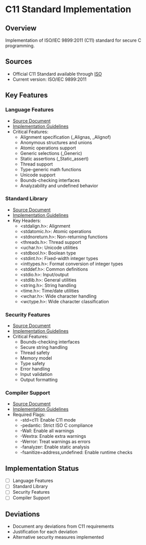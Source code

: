 # C11 Standard Implementation

## Overview
Implementation of ISO/IEC 9899:2011 (C11) standard for secure C programming.

## Sources
- Official C11 Standard available through [ISO](https://www.iso.org/standard/57853.html)
- Current version: ISO/IEC 9899:2011

## Key Features

### Language Features
- [Source Document](https://www.iso.org/standard/57853.html)
- [Implementation Guidelines](development/language-features.md)
- Critical Features:
  - Alignment specification (_Alignas, _Alignof)
  - Anonymous structures and unions
  - Atomic operations support
  - Generic selections (_Generic)
  - Static assertions (_Static_assert)
  - Thread support
  - Type-generic math functions
  - Unicode support
  - Bounds-checking interfaces
  - Analyzability and undefined behavior

### Standard Library
- [Source Document](https://www.iso.org/standard/57853.html)
- [Implementation Guidelines](development/standard-library.md)
- Key Headers:
  - <stdalign.h>: Alignment
  - <stdatomic.h>: Atomic operations
  - <stdnoreturn.h>: Non-returning functions
  - <threads.h>: Thread support
  - <uchar.h>: Unicode utilities
  - <stdbool.h>: Boolean type
  - <stdint.h>: Fixed-width integer types
  - <inttypes.h>: Format conversion of integer types
  - <stddef.h>: Common definitions
  - <stdio.h>: Input/output
  - <stdlib.h>: General utilities
  - <string.h>: String handling
  - <time.h>: Time/date utilities
  - <wchar.h>: Wide character handling
  - <wctype.h>: Wide character classification

### Security Features
- [Source Document](https://www.iso.org/standard/57853.html)
- [Implementation Guidelines](development/security-features.md)
- Critical Features:
  - Bounds-checking interfaces
  - Secure string handling
  - Thread safety
  - Memory model
  - Type safety
  - Error handling
  - Input validation
  - Output formatting

### Compiler Support
- [Source Document](https://www.iso.org/standard/57853.html)
- [Implementation Guidelines](development/compiler-support.md)
- Required Flags:
  - -std=c11: Enable C11 mode
  - -pedantic: Strict ISO C compliance
  - -Wall: Enable all warnings
  - -Wextra: Enable extra warnings
  - -Werror: Treat warnings as errors
  - -fanalyzer: Enable static analysis
  - -fsanitize=address,undefined: Enable runtime checks

## Implementation Status
- [ ] Language Features
- [ ] Standard Library
- [ ] Security Features
- [ ] Compiler Support

## Deviations
- Document any deviations from C11 requirements
- Justification for each deviation
- Alternative security measures implemented 